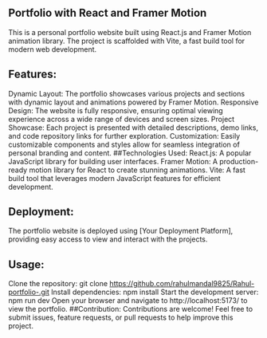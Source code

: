 ## Portfolio with React and Framer Motion
This is a personal portfolio website built using React.js and Framer Motion animation library. The project is scaffolded with Vite, a fast build tool for modern web development.

## Features:
Dynamic Layout: The portfolio showcases various projects and sections with dynamic layout and animations powered by Framer Motion.
Responsive Design: The website is fully responsive, ensuring optimal viewing experience across a wide range of devices and screen sizes.
Project Showcase: Each project is presented with detailed descriptions, demo links, and code repository links for further exploration.
Customization: Easily customizable components and styles allow for seamless integration of personal branding and content.
##Technologies Used:
React.js: A popular JavaScript library for building user interfaces.
Framer Motion: A production-ready motion library for React to create stunning animations.
Vite: A fast build tool that leverages modern JavaScript features for efficient development.
## Deployment:
The portfolio website is deployed using [Your Deployment Platform], providing easy access to view and interact with the projects.

## Usage:
Clone the repository: git clone https://github.com/rahulmandal9825/Rahul-portfolio-.git
Install dependencies: npm install
Start the development server: npm run dev
Open your browser and navigate to http://localhost:5173/ to view the portfolio.
##Contribution:
Contributions are welcome! Feel free to submit issues, feature requests, or pull requests to help improve this project.

